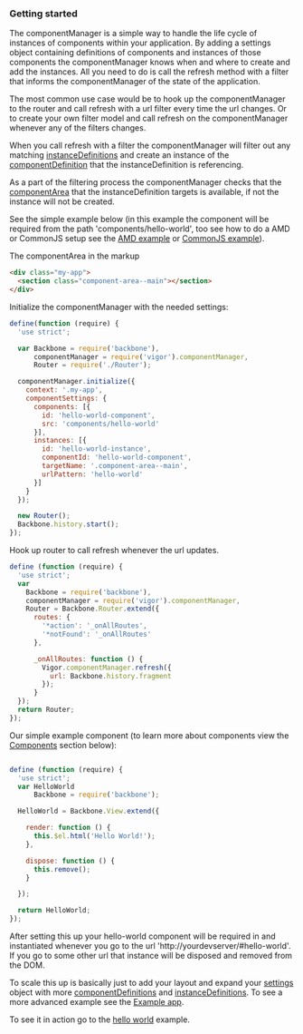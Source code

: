 ### <a name="getting-started"></a> Getting started

The componentManager is a simple way to handle the life cycle of instances of components within your application. By adding a settings object containing definitions of components and instances of those components the componentManager knows when and where to create and add the instances. All you need to do is call the refresh method with a filter that informs the componentManager of the state of the application.

The most common use case would be to hook up the componentManager to the router and call refresh with a url filter every time the url changes. Or to create your own filter model and call refresh on the componentManager whenever any of the filters changes.

When you call refresh with a filter the componentManager will filter out any matching [instanceDefinitions](#instance-definitions) and create an instance of the [componentDefinition](#component-definitions) that the instanceDefinition is referencing.

As a part of the filtering process the componentManager checks that the [componentArea](#component-areas) that the instanceDefinition targets is available, if not the instance will not be created.

See the simple example below (in this example the component will be required from the path 'components/hello-world', too see how to do a AMD or CommonJS setup see the [AMD example](../examples/amd-requirejs/) or [CommonJS example](../examples/commonjs-browserify/)).

The componentArea in the markup
```html
<div class="my-app">
  <section class="component-area--main"></section>
</div>
```

Initialize the componentManager with the needed settings:
```javascript
define(function (require) {
  'use strict';

  var Backbone = require('backbone'),
      componentManager = require('vigor').componentManager,
      Router = require('./Router');

  componentManager.initialize({
    context: '.my-app',
    componentSettings: {
      components: [{
        id: 'hello-world-component',
        src: 'components/hello-world'
      }],
      instances: [{
        id: 'hello-world-instance',
        componentId: 'hello-world-component',
        targetName: '.component-area--main',
        urlPattern: 'hello-world'
      }]
    }
  });

  new Router();
  Backbone.history.start();
});
```

Hook up router to call refresh whenever the url updates.
```javascript
define (function (require) {
  'use strict';
  var
    Backbone = require('backbone'),
    componentManager = require('vigor').componentManager,
    Router = Backbone.Router.extend({
      routes: {
        '*action': '_onAllRoutes',
        '*notFound': '_onAllRoutes'
      },

      _onAllRoutes: function () {
        Vigor.componentManager.refresh({
          url: Backbone.history.fragment
        });
      }
  });
  return Router;
});
```

Our simple example component (to learn more about components view the [Components](#components) section below):
```javascript

define (function (require) {
  'use strict';
  var HelloWorld
      Backbone = require('backbone');

  HelloWorld = Backbone.View.extend({

    render: function () {
      this.$el.html('Hello World!');
    },

    dispose: function () {
      this.remove();
    }

  });

  return HelloWorld;
});
```

After setting this up your hello-world component will be required in and instantiated whenever you go to the url 'http://yourdevserver/#hello-world'. If you go to some other url that instance will be disposed and removed from the DOM.

To scale this up is basically just to add your layout and expand your [settings](#settings) object with more [componentDefinitions](#component-definitions) and [instanceDefinitions](#instance-definitions). To see a more advanced example see the [Example app](../examples/example-app).

To see it in action go to the [hello world](../examples/hello-world) example.
